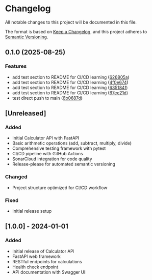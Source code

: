 # Changelog

All notable changes to this project will be documented in this file.

The format is based on [Keep a Changelog](https://keepachangelog.com/en/1.0.0/),
and this project adheres to [Semantic Versioning](https://semver.org/spec/v2.0.0.html).

## 0.1.0 (2025-08-25)


### Features

* add test section to README for CI/CD learning ([626805a](https://github.com/AuraWorx/calculatorv1/commit/626805aa236287939351e8caee7bd75d50cbda4d))
* add test section to README for CI/CD learning ([4f0e674](https://github.com/AuraWorx/calculatorv1/commit/4f0e674bfaf14a59fb61511a168bee0756a4a5fc))
* add test section to README for CI/CD learning ([635184f](https://github.com/AuraWorx/calculatorv1/commit/635184fc47ebba7ee7d1c97d0967341e5ee7069c))
* add test section to README for CI/CD learning ([67ee21d](https://github.com/AuraWorx/calculatorv1/commit/67ee21d698fef5ef45267ec5777d9dd3b9346ce0))
* test direct push to main ([6b0687d](https://github.com/AuraWorx/calculatorv1/commit/6b0687d31c93d02d8b7e79075964dafa3253c5bb))

## [Unreleased]

### Added
- Initial Calculator API with FastAPI
- Basic arithmetic operations (add, subtract, multiply, divide)
- Comprehensive testing framework with pytest
- CI/CD pipeline with GitHub Actions
- SonarCloud integration for code quality
- Release-please for automated semantic versioning

### Changed
- Project structure optimized for CI/CD workflow

### Fixed
- Initial release setup

## [1.0.0] - 2024-01-01

### Added
- Initial release of Calculator API
- FastAPI web framework
- RESTful endpoints for calculations
- Health check endpoint
- API documentation with Swagger UI
